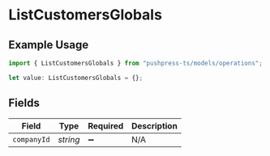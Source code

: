 # ListCustomersGlobals

## Example Usage

```typescript
import { ListCustomersGlobals } from "pushpress-ts/models/operations";

let value: ListCustomersGlobals = {};
```

## Fields

| Field              | Type               | Required           | Description        |
| ------------------ | ------------------ | ------------------ | ------------------ |
| `companyId`        | *string*           | :heavy_minus_sign: | N/A                |